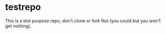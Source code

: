 testrepo
========

This is a test purpose repo, don't clone or fork this (you could but you won't get nothing).
